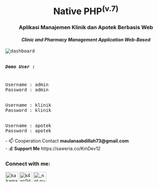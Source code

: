 <h1 align="center">Native PHP<sup>(v.7)</sup></h1>
<h3 align="center">Aplikasi Manajemen Klinik dan Apotek Berbasis Web</h3>
<h4 align="center"><i>Clinic and Pharmacy Management Application Web-Based</i></h4>
<pre>
<img src="https://1.bp.blogspot.com/-jNEWRBZ6dlA/YQv-gsoMNmI/AAAAAAAABUI/KWFiKenx5SARDSMzOgYwk8tP45RaX7QlgCLcBGAsYHQ/s1920/2021-08-05.png" alt="dashboard"</img>
</pre>
<pre>
<h5>Demo User :</h5>
Username : admin
Password : admin
<br>
Username : klinik
Password : klinik
<br>
Username : apotek
Password : apotek
</pre>
- 📫 Cooperation Contact <b>maulanaabdillah73@gmail.com</b><br>
- 💰 <b>Support Me</b> https://saweria.co/KmDev12
<h3 align="left">Connect with me:</h3>
<p align="left">
<a href="https://twitter.com/kakamaulanaa1" target="blank"><img align="center" src="https://raw.githubusercontent.com/rahuldkjain/github-profile-readme-generator/master/src/images/icons/Social/twitter.svg" alt="kakamaulanaa1" height="30" width="40" /></a>
<a href="https://fb.com/k4xc0d3" target="blank"><img align="center" src="https://raw.githubusercontent.com/rahuldkjain/github-profile-readme-generator/master/src/images/icons/Social/facebook.svg" alt="k4xc0d3" height="30" width="40" /></a>
<a href="https://instagram.com/_not.null" target="blank"><img align="center" src="https://raw.githubusercontent.com/rahuldkjain/github-profile-readme-generator/master/src/images/icons/Social/instagram.svg" alt="_not.null" height="30" width="40" /></a>
</p>
